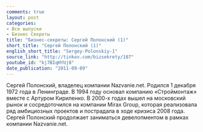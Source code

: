 ```yaml
---
comments: true
layout: post
categories:
- Все выпуски
- Бизнес Секреты
title: "Бизнес-секреты: Сергей Полонский (1)"
short_title: "Сергей Полонский (1)"
english_short_title: "Sergey-Polonskiy-1"
source_link: "http://tinkov.com/bizsekrety/107"
youtube_id: "kj7BIqHYUj8"
date_publication: "2011-09-09"
---
```

Сергей Полонский, владелец компании Nazvanie.net.
Родился 1 декабря 1972 года в Ленинграде. В 1994 году основал компанию «Строймонтаж» вместе с Артуром Кириленко. В 2000-х годах вышел на московский рынок и сосредоточился на компании Mirax Group, которая реализовала ряд амбициозных проектов и пострадала в ходе кризиса 2008 года. Сергей Полонский продолжает заниматься девелопментом в рамках компании Nazvanie.net.
